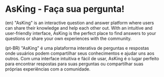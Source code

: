 # AsKing - Faça sua pergunta!

(en) "AsKing" is an interactive question and answer platform where users can share their knowledge and help each other out. With an intuitive and user-friendly interface, AsKing is the perfect place to find answers to your questions or share your own experiences with the community.

(pt-BR) "AsKing" é uma plataforma interativa de perguntas e respostas onde usuários podem compartilhar seus conhecimentos e ajudar uns aos outros. Com uma interface intuitiva e fácil de usar, AsKing é o lugar perfeito para encontrar respostas para suas perguntas ou compartilhar suas próprias experiências com a comunidade.
